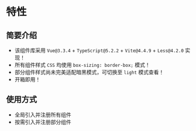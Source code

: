# 特性

## 简要介绍

- 该组件库采用 `Vue@3.3.4` + `TypeScript@5.2.2` + `Vite@4.4.9` + `Less@4.2.0` 实现！
- 所有组件样式 `CSS` 均使用 `box-sizing: border-box;` 模式！
- 部分组件样式尚未完美适配暗黑模式，可切换至 `light` 模式查看！
- 开箱即用！

## 使用方式

- 全局引入并注册所有组件
- 按需引入并注册部分组件

